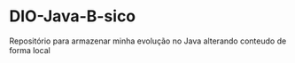 # DIO-Java-B-sico
Repositório para armazenar minha evolução no Java
alterando conteudo de forma local